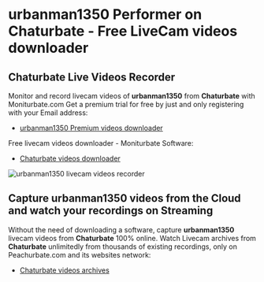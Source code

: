 # urbanman1350 Performer on Chaturbate - Free LiveCam videos downloader

## Chaturbate Live Videos Recorder

Monitor and record livecam videos of **urbanman1350** from **Chaturbate** with Moniturbate.com
Get a premium trial for free by just and only registering with your Email address:
* [urbanman1350 Premium videos downloader](https://moniturbate.com/request-demo-licence-key.html)

Free livecam videos downloader - Moniturbate Software:
* [Chaturbate videos downloader](https://moniturbate.com/moniturbate-download-software.html)

![urbanman1350 livecam videos recorder](https://peachurnet.com/templates/moniturbate-software.png)


## Capture urbanman1350 videos from the Cloud and watch your recordings on Streaming

Without the need of downloading a software, capture **urbanman1350** livecam videos from **Chaturbate** 100% online.
Watch Livecam archives from **Chaturbate** unlimitedly from thousands of existing recordings, only on Peachurbate.com and its websites network:
* [Chaturbate videos archives](https://peachurnet.com/)